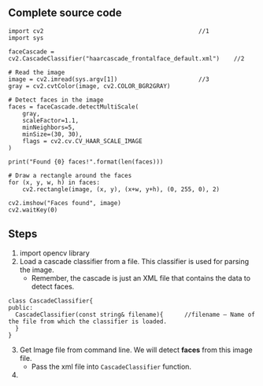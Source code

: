 ## Complete source code
```
import cv2                                            //1
import sys

faceCascade = cv2.CascadeClassifier("haarcascade_frontalface_default.xml")    //2

# Read the image
image = cv2.imread(sys.argv[1])                       //3
gray = cv2.cvtColor(image, cv2.COLOR_BGR2GRAY)

# Detect faces in the image
faces = faceCascade.detectMultiScale(
    gray,
    scaleFactor=1.1,
    minNeighbors=5,
    minSize=(30, 30),
    flags = cv2.cv.CV_HAAR_SCALE_IMAGE
)

print("Found {0} faces!".format(len(faces)))

# Draw a rectangle around the faces
for (x, y, w, h) in faces:
    cv2.rectangle(image, (x, y), (x+w, y+h), (0, 255, 0), 2)

cv2.imshow("Faces found", image)
cv2.waitKey(0)
```

## Steps
  1. import opencv library
  2. Load a cascade classifier from a file. This classifier is used for parsing the image.
     - Remember, the cascade is just an XML file that contains the data to detect faces.
```
class CascadeClassifier{
public:
  CascadeClassifier(const string& filename){      //filename – Name of the file from which the classifier is loaded.
  }
}
```
  3. Get Image file from command line. We will detect **faces** from this image file.
     - Pass the xml file into `CascadeClassifier` function.
  4. 
